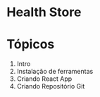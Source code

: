 # Health Store

# Tópicos

1. Intro
2. Instalação de ferramentas
3. Criando React App
4. Criando Repositório Git
